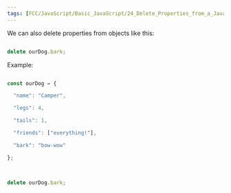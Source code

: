 ```yaml
---
tags: [FCC/JavaScript/Basic_JavaScript/24_Delete_Properties_from_a_JavaScript_Object]
---
```

We can also delete properties from objects like this:

```js

delete ourDog.bark;

```

Example:

```js

const ourDog = {

  "name": "Camper",

  "legs": 4,

  "tails": 1,

  "friends": ["everything!"],

  "bark": "bow-wow"

};

  

delete ourDog.bark;

```
